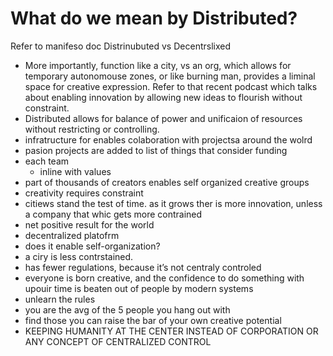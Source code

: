 # What do we mean by Distributed?

Refer to manifeso doc Distrinubuted vs Decentrslixed

- More importantly, function like a city, vs an org, which allows for temporary autonomouse zones, or like burning man, provides a liminal space for creative expression. Refer to that recent podcast which talks about enabling innovation by allowing new ideas to flourish without constraint.
- Distributed allows for balance of power and unificaion of resources without restricting or controlling.
- infratructure for enables colaboration with projectsa around the wolrd
- pasion projects are added to list of things that consider funding
- each team
    - inline with values
- part of thousands of creators enables self organized creative groups
- creativity requires constraint
- citiews stand the test of time. as it grows ther is more innovation, unless a company that whic gets more contrained
- net positive result for the world
- decentralized platofrm
- does it enable self-organization?
- a ciry is less contrstained.
- has fewer regulations, because it’s not centraly controled
- everyone is born creative, and the confidence to do something with upouir time is beaten out of people by modern systems
- unlearn the rules
- you are the avg of the 5 people you hang out with
- find those you can raise the bar of your own creative potential
- KEEPING HUMANITY AT THE CENTER INSTEAD OF CORPORATION OR ANY CONCEPT OF CENTRALIZED CONTROL